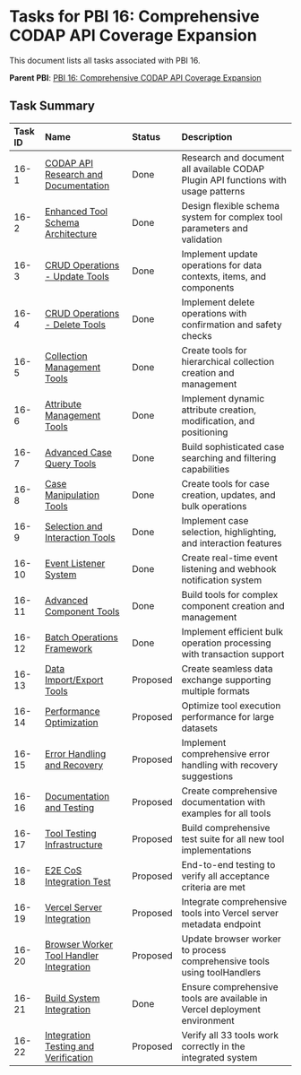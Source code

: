 # Tasks for PBI 16: Comprehensive CODAP API Coverage Expansion

This document lists all tasks associated with PBI 16.

**Parent PBI**: [PBI 16: Comprehensive CODAP API Coverage Expansion](./prd.md)

## Task Summary

| Task ID | Name | Status | Description |
| :------ | :--------------------------------------- | :------- | :--------------------------------- |
| 16-1 | [CODAP API Research and Documentation](./16-1.md) | Done | Research and document all available CODAP Plugin API functions with usage patterns |
| 16-2 | [Enhanced Tool Schema Architecture](./16-2.md) | Done | Design flexible schema system for complex tool parameters and validation |
| 16-3 | [CRUD Operations - Update Tools](./16-3.md) | Done | Implement update operations for data contexts, items, and components |
| 16-4 | [CRUD Operations - Delete Tools](./16-4.md) | Done | Implement delete operations with confirmation and safety checks |
| 16-5 | [Collection Management Tools](./16-5.md) | Done | Create tools for hierarchical collection creation and management |
| 16-6 | [Attribute Management Tools](./16-6.md) | Done | Implement dynamic attribute creation, modification, and positioning |
| 16-7 | [Advanced Case Query Tools](./16-7.md) | Done | Build sophisticated case searching and filtering capabilities |
| 16-8 | [Case Manipulation Tools](./16-8.md) | Done | Create tools for case creation, updates, and bulk operations |
| 16-9 | [Selection and Interaction Tools](./16-9.md) | Done | Implement case selection, highlighting, and interaction features |
| 16-10 | [Event Listener System](./16-10.md) | Done | Create real-time event listening and webhook notification system |
| 16-11 | [Advanced Component Tools](./16-11.md) | Done | Build tools for complex component creation and management |
| 16-12 | [Batch Operations Framework](./16-12.md) | Done | Implement efficient bulk operation processing with transaction support |
| 16-13 | [Data Import/Export Tools](./16-13.md) | Proposed | Create seamless data exchange supporting multiple formats |
| 16-14 | [Performance Optimization](./16-14.md) | Proposed | Optimize tool execution performance for large datasets |
| 16-15 | [Error Handling and Recovery](./16-15.md) | Proposed | Implement comprehensive error handling with recovery suggestions |
| 16-16 | [Documentation and Testing](./16-16.md) | Proposed | Create comprehensive documentation with examples for all tools |
| 16-17 | [Tool Testing Infrastructure](./16-17.md) | Proposed | Build comprehensive test suite for all new tool implementations |
| 16-18 | [E2E CoS Integration Test](./16-18.md) | Proposed | End-to-end testing to verify all acceptance criteria are met |
| 16-19 | [Vercel Server Integration](./16-19.md) | Proposed | Integrate comprehensive tools into Vercel server metadata endpoint |
| 16-20 | [Browser Worker Tool Handler Integration](./16-20.md) | Proposed | Update browser worker to process comprehensive tools using toolHandlers |
| 16-21 | [Build System Integration](./16-21.md) | Done | Ensure comprehensive tools are available in Vercel deployment environment |
| 16-22 | [Integration Testing and Verification](./16-22.md) | Proposed | Verify all 33 tools work correctly in the integrated system | 